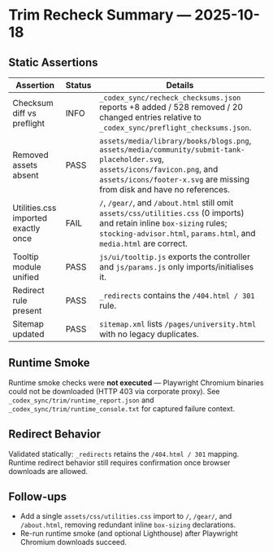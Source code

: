 # Trim Recheck Summary — 2025-10-18

## Static Assertions
| Assertion | Status | Details |
| --- | --- | --- |
| Checksum diff vs preflight | INFO | `_codex_sync/recheck_checksums.json` reports +8 added / 528 removed / 20 changed entries relative to `_codex_sync/preflight_checksums.json`. |
| Removed assets absent | PASS | `assets/media/library/books/blogs.png`, `assets/media/community/submit-tank-placeholder.svg`, `assets/icons/favicon.png`, and `assets/icons/footer-x.svg` are missing from disk and have no references. |
| Utilities.css imported exactly once | FAIL | `/`, `/gear/`, and `/about.html` still omit `assets/css/utilities.css` (0 imports) and retain inline `box-sizing` rules; `stocking-advisor.html`, `params.html`, and `media.html` are correct. |
| Tooltip module unified | PASS | `js/ui/tooltip.js` exports the controller and `js/params.js` only imports/initialises it. |
| Redirect rule present | PASS | `_redirects` contains the `/404.html / 301` rule. |
| Sitemap updated | PASS | `sitemap.xml` lists `/pages/university.html` with no legacy duplicates. |

## Runtime Smoke
Runtime smoke checks were **not executed** — Playwright Chromium binaries could not be downloaded (HTTP 403 via corporate proxy). See `_codex_sync/trim/runtime_report.json` and `_codex_sync/trim/runtime_console.txt` for captured failure context.

## Redirect Behavior
Validated statically: `_redirects` retains the `/404.html / 301` mapping. Runtime redirect behavior still requires confirmation once browser downloads are allowed.

## Follow-ups
- Add a single `assets/css/utilities.css` import to `/`, `/gear/`, and `/about.html`, removing redundant inline `box-sizing` declarations.
- Re-run runtime smoke (and optional Lighthouse) after Playwright Chromium downloads succeed.

